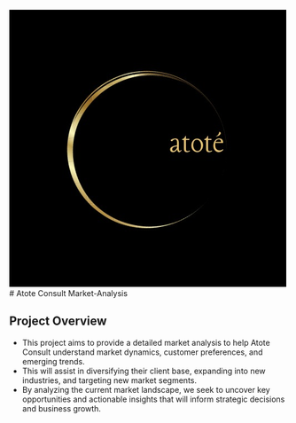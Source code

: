 ![Atote Market Analysis](https://github.com/Edna722/Market-Analysis/blob/main/WhatsApp%20Image%202025-01-20%20at%2014.27.54_5581b028.jpg?raw=true) # Atote Consult Market-Analysis 

## Project Overview 
* This project aims to provide a detailed market analysis to help Atote Consult understand market dynamics, customer preferences, and emerging trends.
* This will assist in diversifying their client base, expanding into new industries, and targeting new market segments.
* By analyzing the current market landscape, we seek to uncover key opportunities and actionable insights that will inform strategic decisions and business growth.

